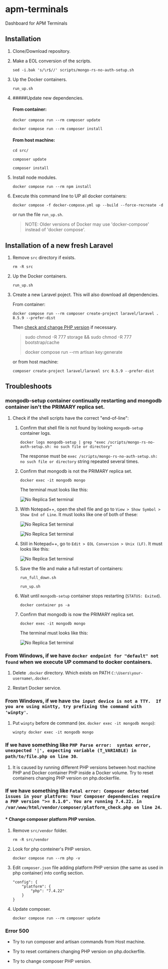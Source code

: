 # apm-terminals
Dashboard for APM Terminals

## Installation

1. Clone/Download repository.

2. Make a EOL conversion of the scripts.

   ```sed -i.bak 's/\r$//' scripts/mongo-rs-no-auth-setup.sh```

3. Up the Docker containers.

   ```run_up.sh```

4. #####Update new dependencies.

   #### From container:

    ```docker compose run --rm composer update```

    ```docker compose run --rm composer install```

   #### From host machine:

   ```cd src/```

   ```composer update```

   ```composer install```

5. Install node modules.

   ```docker compose run --rm npm install```

6. Execute this command line to UP all docker containers:

    ```docker compose -f docker-compose.yml up --build --force-recreate -d```

    or run the file ```run_up.sh```.

    > NOTE: Older versions of Docker may use 'docker-compose' instead of 'docker compose'.

## Installation of a new fresh Laravel

1. Remove ```src``` directory if exists.

   ```rm -R src```

2. Up the Docker containers.

   ```run_up.sh```

3. Create a new Laravel poject. This will also download all dependencies.

    From container:

   ```docker compose run --rm composer create-project laravel/laravel . 8.5.9 --prefer-dist```

    Then [check and change PHP version](#change-composer-platform-php-version) if necessary.

    >sudo chmod -R 777 storage && sudo chmod -R 777 bootstrap/cache
    >
    >docker compose run --rm artisan key:generate

    or from host machine:

    ```composer create-project laravel/laravel src 8.5.9 --prefer-dist```

## Troubleshoots

### mongodb-setup container continually restarting and mongodb container isn't the PRIMARY replica set.

1. Check if the shell scripts have the correct "end-of-line":

    1. Confirm that shell file is not found by looking ```mongodb-setup``` container logs.
    
        ```docker logs mongodb-setup | grep "exec /scripts/mongo-rs-no-auth-setup.sh: no such file or directory"```

        The response must be ```exec /scripts/mongo-rs-no-auth-setup.sh: no such file or directory``` string repeated  several times.

    2. Confirm that mongodb is not the PRIMARY replica set.

        ```docker exec -it mongodb mongo```

        The terminal must looks like this:

        ![No Replica Set terminal](./images/troubleshoot_01---no-ReplicaSet.png)

    3. With Notepad++, open the shell file and go to ```View > Show Symbol > Show End of Line```. It must looks like one of both of these:

        ![No Replica Set terminal](./images/troubleshoot_01---CR.png)

        ![No Replica Set terminal](./images/troubleshoot_01---CR_LF.png)

    4. Still in Notepad++, go to ```Edit > EOL Conversion > Unix (LF)```. It must looks like this:

        ![No Replica Set terminal](./images/troubleshoot_01---LF.png)

    5. Save the file and make a full restart of containers:

        ```run_full_down.sh```

        ```run_up.sh```

    6. Wait until ```mongodb-setup``` container stops restarting (```STATUS: Exited```).

        ```docker container ps -a```

    8. Confirm that mongodb is now the PRIMARY replica set.

        ```docker exec -it mongodb mongo```

        The terminal must looks like this:

        ![No Replica Set terminal](./images/troubleshoot_01---yes-ReplicaSet.png)

### From Windows, if we have ```docker endpoint for "default" not found``` when we execute UP command to docker containers.

1. Delete ```.docker``` directory. Which exists on PATH ```C:\Users\your-username\.docker```.

2. Restart Docker service.

### From Windows, if we have ```the input device is not a TTY.  If you are using mintty, try prefixing the command with 'winpty'```.

1. Put ```winpty``` before de command (ex. ```docker exec -it mongodb mongo```):

    ```winpty docker exec -it mongodb mongo```

### If we have something like ```PHP Parse error:  syntax error, unexpected '|', expecting variable (T_VARIABLE) in path/to/file.php on line 30```.

1. It is caused by running different PHP versions between host machine PHP and Docker container PHP inside a Docker volume. Try to reset containers changing PHP version on php.dockerfile. 

### If we have something like ```Fatal error: Composer detected issues in your platform: Your Composer dependencies require a PHP version ">= 8.1.0". You are running 7.4.22. in /var/www/html/vendor/composer/platform_check.php on line 24```.

#### * Change composer platform PHP version.

1. Remove ```src/vendor``` folder.

    ```rm -R src/vendor```

2. Look for php conteiner's PHP version.

    ```docker compose run --rm php -v```

3. Edit ```composer.json``` file adding platform PHP version (the same as used in php container) into config section.

    ```
    "config": {
        "platform": {
            "php": "7.4.22"
        }
    }
   ```

4. Update composer.

    ```docker compose run --rm composer update```

### Error 500

* Try to run composer and artisan commands from Host machine.

* Try to reset containers changing PHP version on php.dockerfile.

* Try to change composer PHP version.
